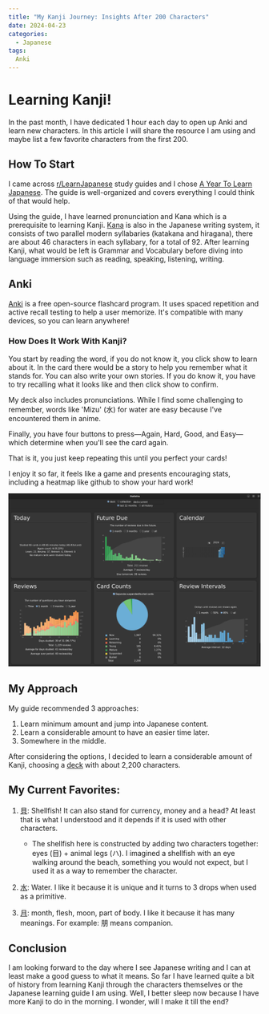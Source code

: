 ```yaml
---
title: "My Kanji Journey: Insights After 200 Characters"
date: 2024-04-23
categories:
  - Japanese
tags:
  Anki
---
```

# Learning Kanji!
In the past month, I have dedicated 1 hour each day to open up Anki and learn new characters. In this article I will share the resource I am using and maybe list a few favorite characters from the first 200.

## How To Start
I came across [r/LearnJapanese](https://www.reddit.com/r/LearnJapanese/wiki/index/resources/#wiki_study_plans) study guides and I chose [A Year To Learn Japanese](https://docs.google.com/document/d/10bRzVblKVOsQJjTc2PIi1Gbj_LrsJCkMkh0SutXCZdI). The guide is well-organized and covers everything I could think of that would help.

Using the guide, I have learned pronunciation and Kana which is a prerequisite to learning Kanji. [Kana](https://en.wikipedia.org/wiki/Kana) is also in the Japanese writing system, it consists of two parallel modern syllabaries (katakana and hiragana), there are about 46 characters in each syllabary, for a total of 92. After learning Kanji, what would be left is Grammar and Vocabulary before diving into language immersion such as reading, speaking, listening, writing.

## Anki
[Anki](https://apps.ankiweb.net/) is a free open-source flashcard program. It uses spaced repetition and active recall testing to help a user memorize. It's compatible with many devices, so you can learn anywhere!

### How Does It Work With Kanji?
You start by reading the word, if you do not know it, you click show to learn about it. In the card there would be a story to help you remember what it stands for. You can also write your own stories. If you do know it, you have to try recalling what it looks like and then click show to confirm.

My deck also includes pronunciations. While I find some challenging to remember, words like 'Mizu' (水) for water are easy because I've encountered them in anime.

Finally, you have four buttons to press—Again, Hard, Good, and Easy—which determine when you'll see the card again.

That is it, you just keep repeating this until you perfect your cards!

I enjoy it so far, it feels like a game and presents encouraging stats, including a heatmap like github to show your hard work!

![anki stats charts](/assets/img/2024-08-08-anki-stats.png)
## My Approach
My guide recommended 3 approaches:
1. Learn minimum amount and jump into Japanese content.
1. Learn a considerable amount to have an easier time later.
1. Somewhere in the middle.

After considering the options, I decided to learn a considerable amount of Kanji, choosing a [deck](https://ankiweb.net/shared/info/2009196675) with about 2,200 characters.

## My Current Favorites:
1. [貝](https://jisho.org/search/%23kanji%20%E8%B2%9D): Shellfish! It can also stand for currency, money and a head? At least that is what I understood and it depends if it is used with other characters.
    * The shellfish here is constructed by adding two characters together: eyes (目) + animal legs (ハ). I imagined a shellfish with an eye walking around the beach, something you would not expect, but I used it as a way to remember the character.

1. [水](https://jisho.org/search/%E6%B0%B4%20%23kanji): Water. I like it because it is unique and it turns to 3 drops when used as a primitive.

1. [月](https://jisho.org/search/%23kanji%20%E6%9C%88): month, flesh, moon, part of body. I like it because it has many meanings. For example: 朋 means companion.

## Conclusion
I am looking forward to the day where I see Japanese writing and I can at least make a good guess to what it means. So far I have learned quite a bit of history from learning Kanji through the characters themselves or the Japanese learning guide I am using.
Well, I better sleep now because I have more Kanji to do in the morning. I wonder, will I make it till the end?
